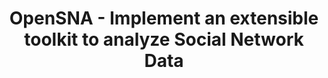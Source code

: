 ---
layout: gsoc
categories: gsoc2018
divid: opensna
title:  OpenSNA - Implement an extensible toolkit to analyze Social Network Data
description: OpenSNA is a research project at conception. It will provide an extensible and reliable toolkit to analyze a graph representation of a social network. The end goal of the project is to identify the initial seed nodes which influences a certain node of a social network. A major real world use cases would be to trace the information flow to source in a social network.
githuburl: https://github.com/scorelab/OpenOpenSNA
requiredknowledge: A background in Analyze Social Network, Python, NetworkX, Mesa(ABM)
possiblementors: TBA
---
